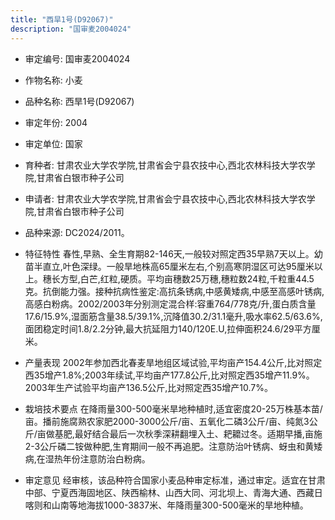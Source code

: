 ```yaml
---
title: "西旱1号(D92067)"
description: "国审麦2004024"
---
```

* 审定编号:  国审麦2004024

*  作物名称:  小麦

*  品种名称:  西旱1号(D92067)

*  审定年份:  2004

*  审定单位:  国家

* 育种者:  甘肃农业大学农学院,甘肃省会宁县农技中心,西北农林科技大学农学院,甘肃省白银市种子公司

*  申请者:  甘肃农业大学农学院,甘肃省会宁县农技中心,西北农林科技大学农学院,甘肃省白银市种子公司

*  品种来源:  DC2024/2011。

*  特征特性
春性,早熟、全生育期82-146天,一般较对照定西35早熟7天以上。幼苗半直立,叶色深绿。一般旱地株高65厘米左右,个别高寒阴湿区可达95厘米以上。穗长方型,白芒,红粒,硬质。平均亩穗数25万穗,穗粒数24粒,千粒重44.5克。抗倒能力强。接种抗病性鉴定:高抗条锈病,中感黄矮病,中感至高感叶锈病,高感白粉病。2002/2003年分别测定混合样:容重764/778克/升,蛋白质含量17.6/15.9%,湿面筋含量38.5/39.1%,沉降值30.2/31.1毫升,吸水率62.5/63.6%,面团稳定时间1.8/2.2分钟,最大抗延阻力140/120E.U,拉伸面积24.6/29平方厘米。

*  产量表现
2002年参加西北春麦旱地组区域试验,平均亩产154.4公斤,比对照定西35增产1.8%;2003年续试,平均亩产177.8公斤,比对照定西35增产11.9%。2003年生产试验平均亩产136.5公斤,比对照定西35增产10.7%。

*  栽培技术要点
在降雨量300-500毫米旱地种植时,适宜密度20-25万株基本苗/亩。播前施腐熟农家肥2000-3000公斤/亩、五氧化二磷3公斤/亩、纯氮3公斤/亩做基肥,最好结合最后一次秋季深耕翻埋入土、耙耱过冬。适期早播,亩施2-3公斤磷二铵做种肥,生育期间一般不再追肥。注意防治叶锈病、蚜虫和黄矮病,在湿热年份注意防治白粉病。

*  审定意见
经审核，该品种符合国家小麦品种审定标准，通过审定。适宜在甘肃中部、宁夏西海固地区、陕西榆林、山西大同、河北坝上、青海大通、西藏日喀则和山南等地海拔1000-3837米、年降雨量300-500毫米的旱地种植。
